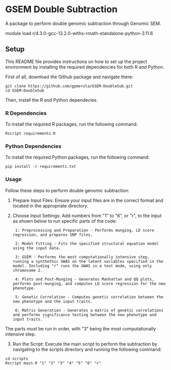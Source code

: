 # GSEM Double Subtraction
A package to perform double genomic subtraction through Genomic SEM.

module load r/4.3.0-gcc-13.2.0-withx-rmath-standalone-python-3.11.6

## Setup
This README file provides instructions on how to set up the project environment by installing the required dependencies for both R and Python.

First of all, download the Github package and navigate there:

```console
git clone https://github.com/gpmerola/GSEM-DoubleSub.git
cd GSEM-DoubleSub
```

Then, install the R and Python dependecies.

### R Dependencies

To install the required R packages, run the following command:

```console
Rscript requirements.R
```

### Python Dependencies
To install the required Python packages, run the following command:

```console
pip install -r requirements.txt
```

### Usage

Follow these steps to perform double genomic subtraction:

  1) Prepare Input Files: Ensure your input files are in the correct format and located in the appropriate directory.

  2) Choose Input Settings: Add numbers from "1" to "6", or "r", to the input as shown below to run specific parts of the code:

     ```
      1: Preprocessing and Preparation - Performs munging, LD score regression, and prepares SNP files.
      
      2: Model Fitting - Fits the specified structural equation model using the input data.
      
      3: GSEM - Performs the most computationally intensive step, running a synthethic GWAS on the latent variables specified in the model. Including "r" runs the GWAS in a test mode, using only chromosome 2.
      
      4: Plots and Post-Munging - Generates Manhattan and QQ plots, performs post-munging, and computes LD score regression for the new phenotype.
      
      5: Genetic Correlation - Computes genetic correlation between the new phenotype and the input traits.
      
      6: Matrix Generation - Generates a matrix of genetic correlations and performs significance testing between the new phenotype and input traits.```

The parts must be run in order, with "3" being the most computationally intensive step.


  3) Run the Script: Execute the main script to perform the subtraction by navigating to the scripts directory and running the following command:

```console
cd scripts
Rscript main.R "1" "2" "3" "4" "5" "6" "r" 
```



